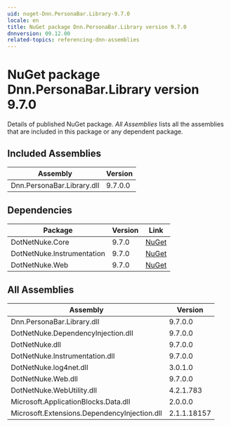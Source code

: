 ```yaml
---
uid: nuget-Dnn.PersonaBar.Library-9.7.0
locale: en
title: NuGet package Dnn.PersonaBar.Library version 9.7.0
dnnversion: 09.12.00
related-topics: referencing-dnn-assemblies
---
```


# NuGet package Dnn.PersonaBar.Library version 9.7.0
Details of published NuGet package.
*All Assemblies* lists all the assemblies that are included in this package or any dependent package.

## Included Assemblies

|Assembly|Version|
|---|---|
|Dnn.PersonaBar.Library.dll|9.7.0.0|

## Dependencies

|Package|Version|Link|
|---|---|---|
|DotNetNuke.Core|9.7.0|[NuGet](https://www.nuget.org/packages/DotNetNuke.Core/9.7.0)|
|DotNetNuke.Instrumentation|9.7.0|[NuGet](https://www.nuget.org/packages/DotNetNuke.Instrumentation/9.7.0)|
|DotNetNuke.Web|9.7.0|[NuGet](https://www.nuget.org/packages/DotNetNuke.Web/9.7.0)|

## All Assemblies

|Assembly|Version|
|---|---|
|Dnn.PersonaBar.Library.dll|9.7.0.0|
|DotNetNuke.DependencyInjection.dll|9.7.0.0|
|DotNetNuke.dll|9.7.0.0|
|DotNetNuke.Instrumentation.dll|9.7.0.0|
|DotNetNuke.log4net.dll|3.0.1.0|
|DotNetNuke.Web.dll|9.7.0.0|
|DotNetNuke.WebUtility.dll|4.2.1.783|
|Microsoft.ApplicationBlocks.Data.dll|2.0.0.0|
|Microsoft.Extensions.DependencyInjection.dll|2.1.1.18157|

